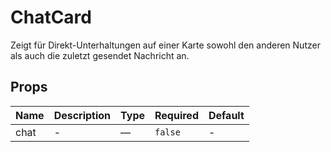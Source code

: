 # ChatCard

Zeigt für Direkt-Unterhaltungen auf einer Karte sowohl den anderen Nutzer als auch die zuletzt gesendet Nachricht an.

## Props

<!-- @vuese:ChatCard:props:start -->
|Name|Description|Type|Required|Default|
|---|---|---|---|---|
|chat|-|—|`false`|-|

<!-- @vuese:ChatCard:props:end -->


